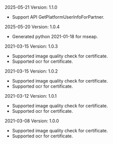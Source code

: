 2025-05-21 Version: 1.1.0
- Support API GetPlatformUserInfoForPartner.


2025-05-20 Version: 1.0.4
- Generated python 2021-01-18 for mseap.

2021-03-15 Version: 1.0.3
- Supported image quality check for certificate.
- Supported ocr for certificate.

2021-03-15 Version: 1.0.2
- Supported image quality check for certificate.
- Supported ocr for certificate.

2021-03-12 Version: 1.0.1
- Supported image quality check for certificate.
- Supported ocr for certificate.

2021-03-08 Version: 1.0.0
- Supported image quality check for certificate.
- Supported ocr for certificate.

